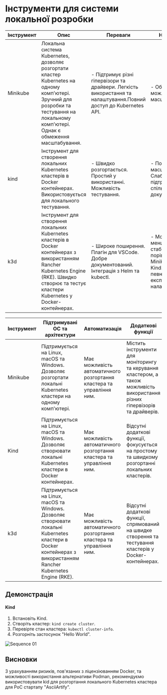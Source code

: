 # Інструменти для системи локальної розробки


| Інструмент | Опис                                                                                                                   | Переваги                                                                  | Недоліки                                                                           |
|------------|------------------------------------------------------------------------------------------------------------------------|---------------------------------------------------------------------------|------------------------------------------------------------------------------------|
| Minikube   | Локальна система Kubernetes, дозволяє розгортати кластер Kubernetes на одному комп'ютері. Зручний для розробки та тестування на локальному комп'ютері. Однак є обмеження масштабування. | - Підтримує різні гіпервізори та драйвери. Легкість використання та налаштування.Повний доступ до Kubernetes API.                               | - Обмежені можливості масштабування.                                              |
| kind       | Інструмент для створення локальних Kubernetes кластерів в Docker контейнерах. Використовується для локального тестування. | - Швидко розгортається. Простий у використанні. Можливість тестування.      | - Погано масштабується. Слабка підтримка спільнотою та документацією.            |
| k3d        | Інструмент для створення локальних Kubernetes кластерів в Docker контейнерах з використанням Rancher Kubernetes Engine (RKE). Швидко створює та тестує кластери Kubernetes у Docker-контейнерах. | - Широке поширення. Плагін для VSCode. Добре документований. Інтеграція з Helm та kubectl. | - Може бути менш стабільним у порівнянні з Minikube та Kind. Вимагає певного рівня експертизи для налаштування. |


| Інструмент | Підтримувані ОС та архітектури | Автоматизація | Додаткові функції                                  |
|------------|--------------------------------|---------------|----------------------------------------------------|
| Minikube   | Підтримується на Linux, macOS та Windows. Дозволяє розгортати локальні Kubernetes кластери на одному комп'ютері. | Має можливість автоматичного розгортання кластера та управління ним. | Містить інструменти для моніторингу та керування кластером, а також можливість використання різних гіпервізорів та драйверів. |
| Kind       | Підтримується на Linux, macOS та Windows. Дозволяє створювати локальні Kubernetes кластери в Docker контейнерах. | Має можливість автоматичного розгортання кластера та управління ним. | Відсутні додаткові функції, фокусується на простому та швидкому розгортанні локальних кластерів. |
| k3d        | Підтримується на Linux, macOS та Windows. Дозволяє створювати локальні Kubernetes кластери в Docker контейнерах з використанням Rancher Kubernetes Engine (RKE). | Має можливість автоматичного розгортання кластера та управління ним. | Відсутні додаткові функції, спрямований на швидке створення та тестування кластерів у Docker-контейнерах. |


## Демонстрація

#### Kind

1. Встановіть Kind.
2. Створіть кластер: `kind create cluster`.
3. Перевірте стан кластера: `kubectl cluster-info`.
4. Розгорніть застосунок "Hello World".


![Sequence 01](https://github.com/MikityukVarvara/AsciiArtify/assets/75087866/a9496819-0ade-4460-ac36-db6c0df70970)


## Висновки

З урахуванням ризиків, пов'язаних з ліцензіюванням Docker, та можливості використання альтернативи Podman, рекомендуємо використовувати kid для розгортання локального Kubernetes кластера для PoC стартапу "AsciiArtify".
